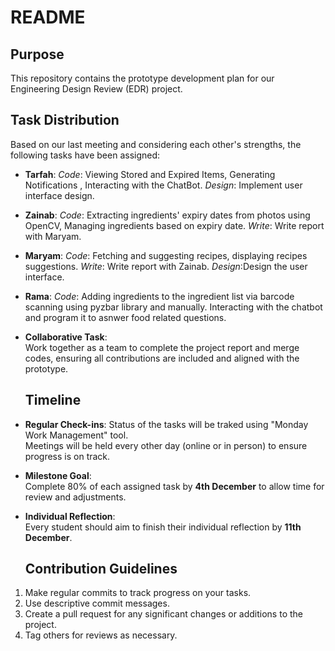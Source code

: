 # README

## Purpose  
This repository contains the prototype development plan for our Engineering Design Review (EDR) project.

## Task Distribution  
Based on our last meeting and considering each other's strengths, the following tasks have been assigned:

- **Tarfah**: *Code*: Viewing Stored and Expired Items, Generating Notifications , Interacting with the ChatBot. *Design*: Implement user interface design. 
- **Zainab**: *Code*: Extracting ingredients' expiry dates from photos using OpenCV, Managing ingredients based on expiry date. *Write*: Write report with Maryam.
- **Maryam**: *Code*: Fetching and suggesting recipes, displaying recipes suggestions. *Write*: Write report with Zainab. *Design*:Design the user interface.  
- **Rama**:   *Code*: Adding ingredients to the ingredient list via barcode scanning using pyzbar library and manually. Interacting with the chatbot and program it to asnwer food related questions.

- **Collaborative Task**:  
  Work together as a team to complete the project report and merge codes, ensuring all contributions are included and aligned with the prototype.

  ## Timeline  

- **Regular Check-ins**:
  Status of the tasks will be traked using "Monday Work Management" tool.  
  Meetings will be held every other day (online or in person) to ensure progress is on track.

- **Milestone Goal**:  
  Complete 80% of each assigned task by **4th December** to allow time for review and adjustments.

- **Individual Reflection**:  
  Every student should aim to finish their individual reflection by **11th December**.

  ## Contribution Guidelines  
1. Make regular commits to track progress on your tasks.  
2. Use descriptive commit messages.  
3. Create a pull request for any significant changes or additions to the project.  
4. Tag others for reviews as necessary.
